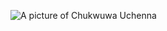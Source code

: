 ![A picture of Chukwuwa Uchenna](https://lh3.googleusercontent.com/mqq_Okpq08hROMxWbPtX4rAwf5MKRL8LEbOstODIM-1A-PWOcR0_eXeCA8RfiT7P7DDhy70dWfitZVgSLBJmgv4_ljaVz87bfcg_V4WJ0EWwZCdMACjxkthy7Nq86ijxkPs0i_DMYAJH9QujbLEs40-IKzWas_WbxMq5JRNGR9DzrOSHmi7EgkY4GtqqTdHcwWlJGIqt3t28wGynyeip35X-Nrwq8D_yrpLMnLWliSaJ8JDMVMCGsrlynU5Ho-xPcdHgYK4Z_ktbZcS2na-QxVV6T29H2Rwki51OjvdKcOLzco8TtJ0aaJ1pUnIneaRXI1jE6iwpo0DAwNyCoY38vE6cN1puEj7lqOA4yE9goMuJb_NyyKJXOFZipAqb8Rgp4lzFSc4ZTT8P42_wnnaRaB2Qa0Cjkd7swzqyvW7gpAomgJWEbjS0C3WFMPZFWQB35wK3T3g1-esZOFcSjhy3cvc5LGXLse0eHJJJ10MIdbnA6DzFf543oxPRJH0zun0QnAlriLxM_5USl1rfWd9Z1eOIqdyQn2o8lEUoi9NCseg8y4wzGI6m8xOvptJEkS8wDi3C5BvyjqgQHcw2Z4nNvqeV1o7iU2Zpi8Pz5y6DLxAdizkz-Dxf2RFITxnv0fC3Hwg76kulqdGC3F2r4j66ke6CySr7FOnP5ZrkS8Ov9xZYTGu7Oa4YFYo=w384-h576-no)
